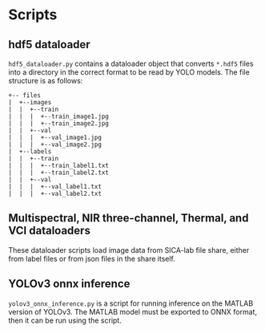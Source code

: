 # Scripts

## hdf5 dataloader
`hdf5_dataloader.py` contains a dataloader object that converts `*.hdf5` files
into a directory in the correct format to be read by YOLO models.
The file structure is as follows:
```commandline
+-- files
|  +--images
|  |  +--train
|  |  |  +--train_image1.jpg
|  |  |  +--train_image2.jpg
|  |  +--val
|  |  |  +--val_image1.jpg
|  |  |  +--val_image2.jpg
|  +--labels
|  |  +--train
|  |  |  +--train_label1.txt
|  |  |  +--train_label2.txt
|  |  +--val
|  |  |  +--val_label1.txt
|  |  |  +--val_label2.txt
```

## Multispectral, NIR three-channel, Thermal, and VCI dataloaders
These dataloader scripts load image data from SICA-lab file share, either from
label files or from json files in the share itself.

## YOLOv3 onnx inference
`yolov3_onnx_inference.py` is a script for running inference on the MATLAB
version of YOLOv3. The MATLAB model must be exported to ONNX format, then it can be run using the script.